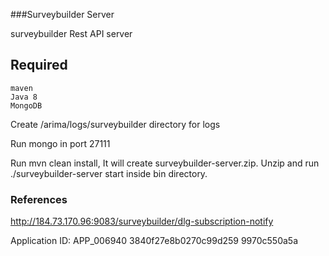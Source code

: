 ###Surveybuilder Server

surveybuilder Rest API server

## Required

    maven
    Java 8
    MongoDB

Create /arima/logs/surveybuilder directory for logs

Run mongo in port 27111

Run mvn clean install, It will create surveybuilder-server.zip.
Unzip and run ./surveybuilder-server start inside bin directory.








### References

http://184.73.170.96:9083/surveybuilder/dlg-subscription-notify

Application ID: APP_006940
3840f27e8b0270c99d259   9970c550a5a
